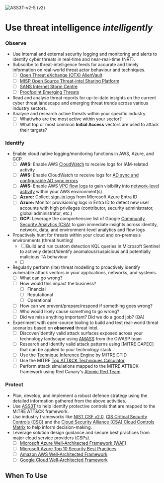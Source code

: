 ![ASS3T-v2-5 (v2)](https://github.com/user-attachments/assets/17f18e4e-fde9-4ea3-abca-13064a941434)

# Use threat intelligence *intelligently*

### Observe
  * Use internal and external security logging and monitoring and alerts to identify cyber threats in real-time and near-real-time (NRT).
  * Subscribe to threat-intelligence feeds for accurate and timely information on real-world threat actor behaviour and techniques.
    - [ ] [Open Threat eXchange (OTX) AlienVault](https://otx.alienvault.com/)
    - [ ] [MISP Open Source Threat-intel Sharing Platform](https://www.misp-project.org/)
    - [ ] [SANS Internet Storm Centre](https://isc.sans.edu/)
    - [ ] [Proofpoint Emerging Threats](https://rules.emergingthreats.net/)
   * Read and analyse threat reports for up-to-date insights on the current cyber threat landscape and emerging threat trends across various industry sectors.
   * Analyse and research active threats within your specific industry.
     - [ ] What/who are the most active within your sector?
     - [ ] What top or most common **Initial Access** vectors are used to attack their targets?

### Identify

  * Enable cloud native logging/monitoring functions in AWS, Azure, and GCP.
    - [ ] **AWS:** Enable AWS [CloudWatch](https://docs.aws.amazon.com/AmazonCloudWatch/latest/monitoring/WhatIsCloudWatch.html) to receive logs for IAM-related activity
    - [ ] **AWS:** Enable CloudWatch to receive logs for [AD sync and configurable AD sync errors](https://docs.aws.amazon.com/singlesignon/latest/userguide/logging-ad-sync-errors.html)
    - [ ] **AWS:** Enable AWS [VPC flow logs](https://docs.aws.amazon.com/vpc/latest/userguide/flow-logs.html) to gain visibility into [network-level activity](https://docs.aws.amazon.com/AmazonCloudWatch/latest/monitoring/CloudWatch-Network-Monitoring-Sections.html) within your AWS environment(s)
    - [ ] **Azure:** Collect [sign-in logs](https://learn.microsoft.com/en-us/entra/identity/monitoring-health/concept-sign-ins) from Microsoft Azure Entra ID
    - [ ] **Azure:** Monitor provisioning logs in Entra ID to detect new user accounts with high privileges (contributor, security administrator, global administrator, etc.)
    - [ ] **GCP:** Leverage the comprehensive list of Google [Community Security Analytics (CSA)](https://github.com/GoogleCloudPlatform/security-analytics) to gain immediate insights across identity, network, data, and environment-level analytics and flow logs
   
  * Proactively hunt for threats within your cloud and on-premesis environments (threat hunting)
    - [ ] Build and run custom detection KQL queries in Microsoft Sentinel to actively detect/identify anomalous/suspicious and potentially malicious TA behaviour
    - [ ]  
  * Regularly perform (lite) threat modelling to proactively identify vulnerable attack vectors in your applications, networks, and systems.
    - [ ] What can go wrong?
    - [ ] How would this impact the business?
      - [ ] Financial
      - [ ] Reputational
      - [ ] Operational
    - [ ] How can we prevent/prepare/respond if something goes wrong?
    - [ ] Who would likely cause something to go wrong?
    - [ ] Did we miss anything important? Did we do a good job? (QA)
          
  * Experiment with open-source tooling to build and test real-world threat scenarios based on **observed** threat intel.
    - [ ] Discover/Identify valid attack surfaces exposed across your technology landscape using [AMASS](https://github.com/owasp-amass/amass) from the OWASP team
    - [ ] Research and identify valid attack patterns using [MITRE CAPEC] that can be applied to your technology stack 
    - [ ] Use the [Technique Inference Engine](https://mitre-engenuity.org/cybersecurity/center-for-threat-informed-defense/our-work/technique-inference-engine/) by MITRE CTID
    - [ ] Use the MITRE [Top ATT&CK Techniques Calculator](https://top-attack-techniques.mitre-engenuity.org/#/calculator)
    - [ ] Perform attack simulations mapped to the MITRE ATT&CK framework using Red Canary's [Atomic Red Team](https://github.com/redcanaryco/atomic-red-team)
   
### Protect

  * Plan, develop, and implement a robust defence strategy using the detailed information gathered from the above activities.
  * Use [ASS3T](https://jasonlayton.com/resources/advanced-security-selection-evaluation-tool-ass3t-version-25) to help identify protective controls that are mapped to the MITRE ATT&CK framework.
  * Use industry frameworks like [NIST CSF v2.0](https://csf.tools/framework/csf-v2-0/), [CIS Critical Security Controls (CSC)](https://www.cisecurity.org/controls) and the [Cloud Security Alliance (CSA) Cloud Controls Matrix](https://cloudsecurityalliance.org/research/cloud-controls-matrix) to help inform decision-making.
  * Leverage solution design guidance and secure best practices from major cloud service providers (CSPs).
    - [ ] [Microsoft Azure Well-Architected Framework (WAF)](https://learn.microsoft.com/en-us/azure/well-architected/)
    - [ ] [Microsoft Azure Top 10 Security Best Practices](https://learn.microsoft.com/en-us/azure/cloud-adoption-framework/secure/security-top-10)
    - [ ] [Amazon AWS Well-Architected Framework](https://docs.aws.amazon.com/wellarchitected/latest/security-pillar/welcome.html)
    - [ ] [Google Cloud Well-Architected Framework](https://cloud.google.com/architecture/framework)
 
## When To Use
